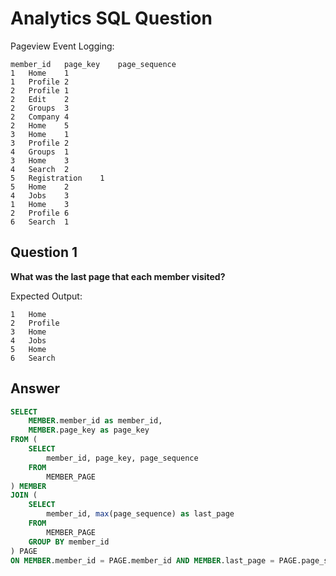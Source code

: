 # Analytics SQL Question

Pageview Event Logging:

```
member_id   page_key    page_sequence
1   Home    1
1   Profile 2
2   Profile 1
2   Edit    2
2   Groups  3
2   Company 4
2   Home    5
3   Home    1
3   Profile 2
4   Groups  1
3   Home    3
4   Search  2
5   Registration    1
5   Home    2
4   Jobs    3
1   Home    3
2   Profile 6
6   Search  1
```

## Question 1

**What was the last page that each member visited?**


Expected Output:

```
1   Home
2   Profile
3   Home
4   Jobs
5   Home
6   Search
```

## Answer

```sql
SELECT
    MEMBER.member_id as member_id,
    MEMBER.page_key as page_key 
FROM (
    SELECT
        member_id, page_key, page_sequence
    FROM
        MEMBER_PAGE
) MEMBER
JOIN (
    SELECT
        member_id, max(page_sequence) as last_page
    FROM
        MEMBER_PAGE
    GROUP BY member_id
) PAGE
ON MEMBER.member_id = PAGE.member_id AND MEMBER.last_page = PAGE.page_sequence
```



